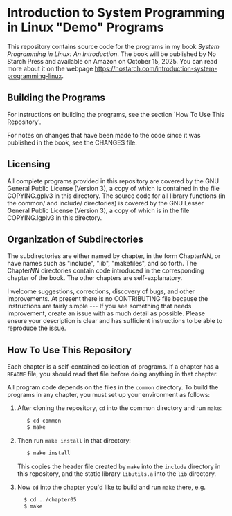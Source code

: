 # Introduction to System Programming in Linux "Demo" Programs

This repository contains source code for the programs in my book
*System Programming in Linux: An Introduction*.
The book will be published by No Starch Press and available on Amazon
on October 15, 2025.
You can read more about it on the webpage
https://nostarch.com/introduction-system-programming-linux.

## Building the Programs
For instructions on building the programs, see the section
`How To Use This Repository'.

For notes on changes that have been made to the code since it was
published in the book, see the CHANGES file.

## Licensing

All complete programs provided in this repository are covered by
the GNU General Public License (Version 3), a copy of which is
contained in the file COPYING.gplv3 in this directory.
The source code for all library functions (in the common/ and include/
directories) is
covered by the GNU Lesser General Public License (Version 3), a copy of
which is in the file COPYING.lgplv3 in this directory.

## Organization of Subdirectories
The subdirectories are either named by chapter, in the form Chapter*NN*,
or have names such as "include", "lib", "makefiles", and so forth.
The Chapter*NN* directories contain code introduced in the corresponding
chapter of the book.
The other chapters are self-explanatory.



I welcome suggestions, corrections, discovery of bugs, and other improvements.
At present there is no CONTRIBUTING file because the instructions are fairly simple ---
If you see something that needs improvement,
create an issue with as much detail as possible.
Please ensure your description is clear and has sufficient instructions to be able to reproduce the issue.

## How To Use This Repository

Each chapter is a self-contained collection of programs. If a chapter has
a `README` file, you should read that file before doing anything in that chapter.

All program code depends on the files in the `common` directory. To build
the programs in any chapter, you must set up your environment as follows:

1. After cloning the repository, `cd` into the common directory and run `make`:

   ```bash
      $ cd common
      $ make
   ```

1. Then run `make install` in that directory:

   ```bash
      $ make install
   ```
   This copies the header file created by `make` into the `include` directory in
   this repository, and the static library `libutils.a` into the `lib`
   directory.

1. Now `cd` into the chapter you'd like to build and run `make` there, e.g.

   ```bash
     $ cd ../chapter05
     $ make
   ```

